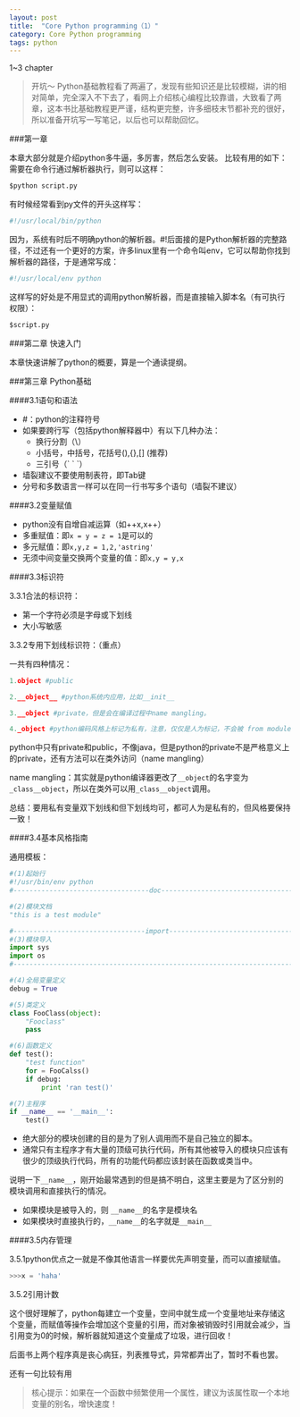 ```yaml
---
layout: post
title:  "Core Python programming（1）"
category: Core Python programming
tags: python
---
```

1~3 chapter

>开坑～
Python基础教程看了两遍了，发现有些知识还是比较模糊，讲的相对简单，完全深入不下去了，看网上介绍核心编程比较靠谱，大致看了两章，这本书比基础教程更严谨，结构更完整，许多细枝末节都补充的很好，所以准备开坑写一写笔记，以后也可以帮助回忆。

###第一章

本章大部分就是介绍python多牛逼，多厉害，然后怎么安装。
比较有用的如下：
需要在命令行通过解析器执行，则可以这样：

```python
$python script.py
```

有时候经常看到py文件的开头这样写：

```python
#!/usr/local/bin/python
```

因为，系统有时后不明确python的解析器。\#!后面接的是Python解析器的完整路径，不过还有一个更好的方案，许多linux里有一个命令叫env，它可以帮助你找到解析器的路径，于是通常写成：

```python
#!/usr/local/env python
```

这样写的好处是不用显式的调用python解析器，而是直接输入脚本名（有可执行权限）：

```python
$script.py
```

###第二章 快速入门

本章快速讲解了python的概要，算是一个通读提纲。

###第三章 Python基础

####3.1语句和语法

* \#：python的注释符号
* 如果要跨行写（包括python解释器中）有以下几种办法：
    * 换行分割（\）
    * 小括号，中括号，花括号(),{},[] (推荐)
    * 三引号（\` \` \`）
* 墙裂建议不要使用制表符，即Tab键
* 分号和多数语言一样可以在同一行书写多个语句（墙裂不建议）

####3.2变量赋值

* python没有自增自减运算（如++x,x++）
* 多重赋值：即```x = y = z = 1```是可以的
* 多元赋值：即```x,y,z = 1,2,'astring'```
* 无须中间变量交换两个变量的值：即```x,y = y,x```


####3.3标识符

3.3.1合法的标识符：

* 第一个字符必须是字母或下划线
* 大小写敏感

3.3.2专用下划线标识符：（重点）

一共有四种情况：

```python
1.object #public

2.__object__ #python系统内应用，比如__init__

3.__object #private，但是会在编译过程中name mangling。

4._object #python编码风格上标记为私有，注意，仅仅是人为标记，不会被 from module import *导入。
```

python中只有private和public，不像java，但是python的private不是严格意义上的private，还有方法可以在类外访问（name mangling）

name mangling：其实就是python编译器更改了```__object```的名字变为```_class__object```，所以在类外可以用```_class__object```调用。

总结：要用私有变量双下划线和但下划线均可，都可人为是私有的，但风格要保持一致！

####3.4基本风格指南

通用模板：

```python
#(1)起始行
#!/usr/bin/env python 
#----------------------------------doc-------------------------------------

#(2)模块文档
"this is a test module" 

#---------------------------------import-----------------------------------
#(3)模块导入
import sys 
import os
#-------------------------------------------------------------------------

#(4)全局变量定义
debug = True 

#(5)类定义
class FooClass(object): 
    "Fooclass"
    pass

#(6)函数定义
def test():
    "test function"
    for = FooCalss()
    if debug:
        print 'ran test()'

#(7)主程序
if __name__ == '__main__':
    test()
```

* 绝大部分的模块创建的目的是为了别人调用而不是自己独立的脚本。
* 通常只有主程序才有大量的顶级可执行代码，所有其他被导入的模块只应该有很少的顶级执行代码，所有的功能代码都应该封装在函数或类当中。

说明一下```__name__```，刚开始最常遇到的但是搞不明白，这里主要是为了区分别的模块调用和直接执行的情况。

* 如果模块是被导入的，则 ```__name__```的名字是模块名
* 如果模块时直接执行的，```__name__```的名字就是```__main__```


####3.5内存管理

3.5.1python优点之一就是不像其他语言一样要优先声明变量，而可以直接赋值。

```python
>>>x = 'haha'
```

3.5.2引用计数

这个很好理解了，python每建立一个变量，空间中就生成一个变量地址来存储这个变量，而赋值等操作会增加这个变量的引用，而对象被销毁时引用就会减少，当引用变为0的时候，解析器就知道这个变量成了垃圾，进行回收！

后面书上两个程序真是丧心病狂，列表推导式，异常都弄出了，暂时不看也罢。

还有一句比较有用

>核心提示：如果在一个函数中频繁使用一个属性，建议为该属性取一个本地变量的别名，增快速度！


